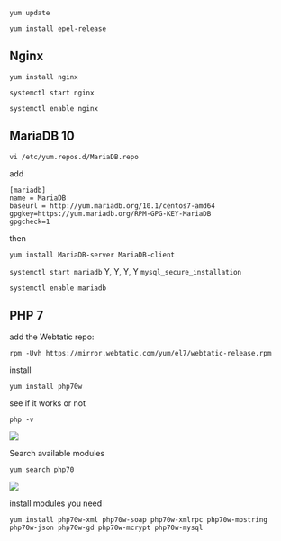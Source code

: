 `yum update`

`yum install epel-release`

## Nginx

`yum install nginx`

`systemctl start nginx`

`systemctl enable nginx`

## MariaDB 10

`vi /etc/yum.repos.d/MariaDB.repo`

add

```
[mariadb]
name = MariaDB
baseurl = http://yum.mariadb.org/10.1/centos7-amd64
gpgkey=https://yum.mariadb.org/RPM-GPG-KEY-MariaDB
gpgcheck=1
```
then

`yum install MariaDB-server MariaDB-client`

`systemctl start mariadb`
Y, Y, Y, Y
`mysql_secure_installation`

`systemctl enable mariadb`

## PHP 7

add the Webtatic repo:

`rpm -Uvh https://mirror.webtatic.com/yum/el7/webtatic-release.rpm`

install

``yum install php70w``

see if it works or not

``php -v``

![](blob:http://imgur.com/ef6417c3-f836-40fd-b911-c7099eba1652)

Search available modules

`yum search php70`

![](http://i.imgur.com/ro6XviD.png)

install modules you need

`yum install php70w-xml php70w-soap php70w-xmlrpc php70w-mbstring php70w-json php70w-gd php70w-mcrypt php70w-mysql`
